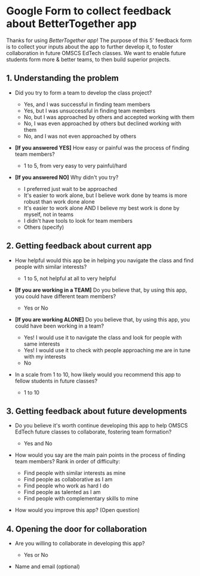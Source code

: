 # Google Form to collect feedback about BetterTogether app

Thanks for using *BetterTogether app*! The purpose of this 5' feedback form is to collect your inputs about the app to further develop it, to foster collaboration in future OMSCS EdTech classes. We want to enable future students form more & better teams, to then build superior projects.

## 1. Understanding the problem

- Did you try to form a team to develop the class project?
    - Yes, and I was successful in finding team members
    - Yes, but I was unsuccessful in finding team members
    - No, but I was approached by others and accepted working with them
    - No, I was even approached by others but declined working with them
    - No, and I was not even approached by others

    
- **\[If you answered YES\]** How easy or painful was the process of finding team members?
    - 1 to 5, from very easy to very painful/hard


- **\[If you answered NO\]** Why didn't you try?
    - I preferred just wait to be approached
    - It's easier to work alone, but I believe work done by teams is more robust than work done alone
    - It's easier to work alone AND I believe my best work is done by myself, not in teams
    - I didn't have tools to look for team members
    - Others (specify)


## 2. Getting feedback about current app

- How helpful would this app be in helping you navigate the class and find people with similar interests?
    - 1 to 5, not helpful at all to very helpful
    

- **\[If you are working in a TEAM\]** Do you believe that, by using this app, you could have different team members?
    - Yes or No
    

- **\[If you are working ALONE\]** Do you believe that, by using this app, you could have been working in a team?
    - Yes! I would use it to navigate the class and look for people with same interests
    - Yes! I would use it to check with people approaching me are in tune with my interests
    - No
    
    
- In a scale from 1 to 10, how likely would you recommend this app to fellow students in future classes?
    - 1 to 10


## 3. Getting feedback about future developments

- Do you believe it's worth continue developing this app to help OMSCS EdTech future classes to collaborate, fostering team formation?
    - Yes and No


- How would you say are the main pain points in the process of finding team members? Rank in order of difficulty:
    - Find people with similar interests as mine
    - Find people as collaborative as I am
    - Find people who work as hard I do
    - Find people as talented as I am
    - Find people with complementary skills to mine
    

- How would you improve this app? (Open question)



## 4. Opening the door for collaboration 

- Are you willing to collaborate in developing this app?
    - Yes or No
    
    
- Name and email (optional)